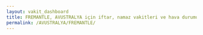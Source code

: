 ```yaml
---
layout: vakit_dashboard
title: FREMANTLE, AVUSTRALYA için iftar, namaz vakitleri ve hava durumu - ilçe/eyalet seç
permalink: /AVUSTRALYA/FREMANTLE/
---
```


<script type="text/javascript">
  var GLOBAL_COUNTRY = 'AVUSTRALYA';
  var GLOBAL_CITY = 'FREMANTLE';
  var GLOBAL_STATE = '';
  var lat = 72;
  var lon = 21;
</script>
